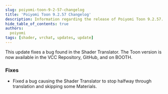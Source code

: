 ```yaml
---
slug: poiyomi-toon-9-2-57-changelog
title: 'Poiyomi Toon 9.2.57 Changelog'
description: Information regarding the release of Poiyomi Toon 9.2.57.
hide_table_of_contents: true
authors:
  poiyomi
tags: [shader, vrchat, updates, update]
---
```


This update fixes a bug found in the Shader Translator. The Toon version is now available in the VCC Repository, GitHub, and on BOOTH.

### Fixes
- Fixed a bug causing the Shader Translator to stop halfway through translation and skipping some Materials.
